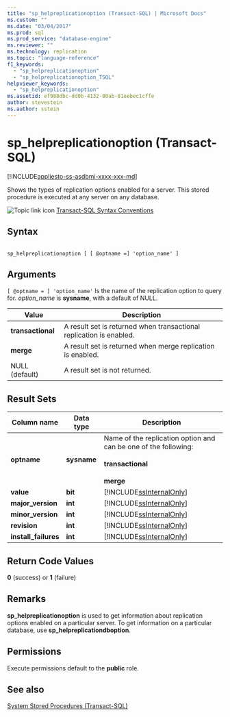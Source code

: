```yaml
---
title: "sp_helpreplicationoption (Transact-SQL) | Microsoft Docs"
ms.custom: ""
ms.date: "03/04/2017"
ms.prod: sql
ms.prod_service: "database-engine"
ms.reviewer: ""
ms.technology: replication
ms.topic: "language-reference"
f1_keywords: 
  - "sp_helpreplicationoption"
  - "sp_helpreplicationoption_TSQL"
helpviewer_keywords: 
  - "sp_helpreplicationoption"
ms.assetid: ef988dbc-dd0b-4132-80ab-81eebec1cffe
author: stevestein
ms.author: sstein
---
```

# sp_helpreplicationoption (Transact-SQL)
[!INCLUDE[appliesto-ss-asdbmi-xxxx-xxx-md](../../includes/appliesto-ss-asdbmi-xxxx-xxx-md.md)]

  Shows the types of replication options enabled for a server. This stored procedure is executed at any server on any database.  
  
 ![Topic link icon](../../database-engine/configure-windows/media/topic-link.gif "Topic link icon") [Transact-SQL Syntax Conventions](../../t-sql/language-elements/transact-sql-syntax-conventions-transact-sql.md)  
  
## Syntax  
  
```  
  
sp_helpreplicationoption [ [ @optname =] 'option_name' ]  
```  
  
## Arguments  
`[ @optname = ] 'option_name'`
 Is the name of the replication option to query for. *option_name* is **sysname**, with a default of NULL.  
  
|Value|Description|  
|-----------|-----------------|  
|**transactional**|A result set is returned when transactional replication is enabled.|  
|**merge**|A result set is returned when merge replication is enabled.|  
|NULL (default)|A result set is not returned.|  
  
## Result Sets  
  
|Column name|Data type|Description|  
|-----------------|---------------|-----------------|  
|**optname**|**sysname**|Name of the replication option and can be one of the following:<br /><br /> **transactional**<br /><br /> **merge**|  
|**value**|**bit**|[!INCLUDE[ssInternalOnly](../../includes/ssinternalonly-md.md)]|  
|**major_version**|**int**|[!INCLUDE[ssInternalOnly](../../includes/ssinternalonly-md.md)]|  
|**minor_version**|**int**|[!INCLUDE[ssInternalOnly](../../includes/ssinternalonly-md.md)]|  
|**revision**|**int**|[!INCLUDE[ssInternalOnly](../../includes/ssinternalonly-md.md)]|  
|**install_failures**|**int**|[!INCLUDE[ssInternalOnly](../../includes/ssinternalonly-md.md)]|  
  
## Return Code Values  
 **0** (success) or **1** (failure)  
  
## Remarks  
 **sp_helpreplicationoption** is used to get information about replication options enabled on a particular server. To get information on a particular database, use **sp_helpreplicationdboption**.  
  
## Permissions  
 Execute permissions default to the **public** role.  
  
## See also  
 [System Stored Procedures &#40;Transact-SQL&#41;](../../relational-databases/system-stored-procedures/system-stored-procedures-transact-sql.md)  
  
  
